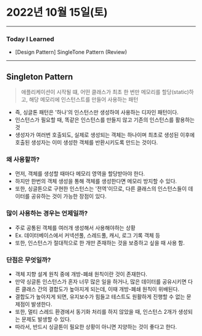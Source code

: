 # 2022년 10월 15일(토)

----

### Today I Learned 

- [Design Pattern] SingleTone Pattern (Review)

---

## Singleton Pattern

> 애플리케이션이 시작될 떄, 어떤 클래스가 최초 한 번만 메모리를 할당(static)하고, 해당 메모리에 인스턴스트를 만들어 사용하는 패턴

- 즉, 싱글톤 패턴은 '하나'의 인스턴스만 생성하여 사용하는 디자인 패턴이다.
- 인스턴스가 필요할 때, 똑같은 인스턴스를 만들지 않고 기존의 인스턴스를 활용하는 것
- 생성자가 여러번 호출되도, 실제로 생성되는 객체는 하나이며 최초로 생성된 이후에 호출된 생성자는 이미 생성한 객체를 반환시키도록 만드는 것이다.

### 왜 사용할까?

- 먼저, 객체를 생성할 때마다 메모리 영역을 할당받아야 한다.
- 하지만 한번의 객체 생성을 통해 객체를 생성한다면 메모리 방지할 수 있다.
- 또한, 싱글톤으로 구현한 인스턴스는 '전역'이므로, 다른 클래스의 인스턴스들이 데이터를 공유하는 것이 가능한 장점이 있다.

### 많이 사용하는 경우는 언제일까?

- 주로 공통된 객체를 여러개 생성해서 사용해야하는 상황
- Ex. 데이터베이스에서 커넥션풀, 스레드풀, 캐시, 로그 기록 객체 등
- 또한, 인스턴스가 절대적으로 한 개만 존재하는 것을 보증하고 싶을 때 사용 함.

### 단점은 무엇일까?

- 객체 지향 설계 원칙 중에 개방-폐쇄 원칙이란 것이 존재한다.
- 만약 싱글톤 인스턴스가 혼자 너무 많은 일을 하거나, 많은 데이터를 공유시키면 다른 클래스 간의 결합도가 높아지게 되는데, 이때 개방-폐쇄 원칙이 위배된다.
- 결합도가 높아지게 되면, 유지보수가 힘들고 테스트도 원활하게 진행할 수 없는 문제점이 발생한다.
- 또한, 멀티 스레드 환경에서 동기화 처리를 하지 않았을 때, 인스턴스 2개가 생성되는 문제도 발생할 수 있다.
- 따라서, 반드시 싱글톤이 필요한 상황이 아니면 지양하는 것이 좋다고 한다.